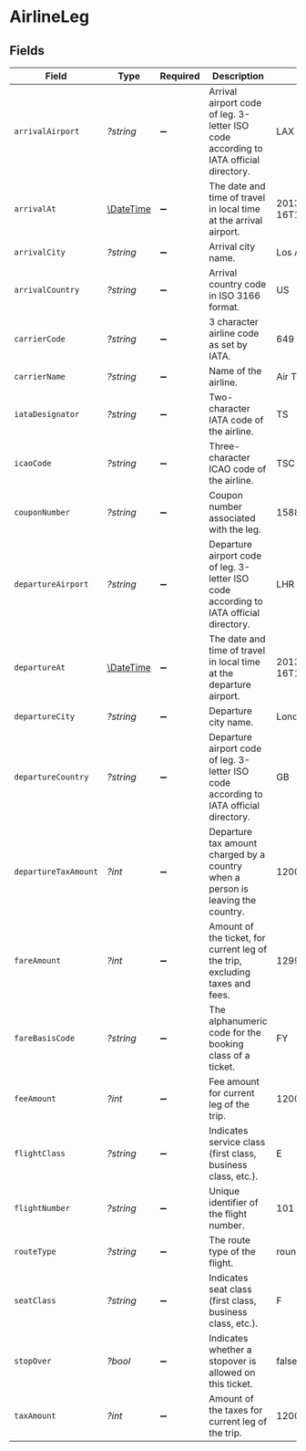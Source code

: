 # AirlineLeg


## Fields

| Field                                                                                  | Type                                                                                   | Required                                                                               | Description                                                                            | Example                                                                                |
| -------------------------------------------------------------------------------------- | -------------------------------------------------------------------------------------- | -------------------------------------------------------------------------------------- | -------------------------------------------------------------------------------------- | -------------------------------------------------------------------------------------- |
| `arrivalAirport`                                                                       | *?string*                                                                              | :heavy_minus_sign:                                                                     | Arrival airport code of leg. 3-letter ISO code according to IATA official directory.   | LAX                                                                                    |
| `arrivalAt`                                                                            | [\DateTime](https://www.php.net/manual/en/class.datetime.php)                          | :heavy_minus_sign:                                                                     | The date and time of travel in local time at the arrival airport.                      | 2013-07-16T19:23:00.000+00:00                                                          |
| `arrivalCity`                                                                          | *?string*                                                                              | :heavy_minus_sign:                                                                     | Arrival city name.                                                                     | Los Angeles                                                                            |
| `arrivalCountry`                                                                       | *?string*                                                                              | :heavy_minus_sign:                                                                     | Arrival country code in ISO 3166 format.                                               | US                                                                                     |
| `carrierCode`                                                                          | *?string*                                                                              | :heavy_minus_sign:                                                                     | 3 character airline code as set by IATA.                                               | 649                                                                                    |
| `carrierName`                                                                          | *?string*                                                                              | :heavy_minus_sign:                                                                     | Name of the airline.                                                                   | Air Transat A.T. Inc                                                                   |
| `iataDesignator`                                                                       | *?string*                                                                              | :heavy_minus_sign:                                                                     | Two-character IATA code of the airline.                                                | TS                                                                                     |
| `icaoCode`                                                                             | *?string*                                                                              | :heavy_minus_sign:                                                                     | Three-character ICAO code of the airline.                                              | TSC                                                                                    |
| `couponNumber`                                                                         | *?string*                                                                              | :heavy_minus_sign:                                                                     | Coupon number associated with the leg.                                                 | 15885566                                                                               |
| `departureAirport`                                                                     | *?string*                                                                              | :heavy_minus_sign:                                                                     | Departure airport code of leg. 3-letter ISO code according to IATA official directory. | LHR                                                                                    |
| `departureAt`                                                                          | [\DateTime](https://www.php.net/manual/en/class.datetime.php)                          | :heavy_minus_sign:                                                                     | The date and time of travel in local time at the departure airport.                    | 2013-07-16T19:23:00.000+00:00                                                          |
| `departureCity`                                                                        | *?string*                                                                              | :heavy_minus_sign:                                                                     | Departure city name.                                                                   | London                                                                                 |
| `departureCountry`                                                                     | *?string*                                                                              | :heavy_minus_sign:                                                                     | Departure airport code of leg. 3-letter ISO code according to IATA official directory. | GB                                                                                     |
| `departureTaxAmount`                                                                   | *?int*                                                                                 | :heavy_minus_sign:                                                                     | Departure tax amount charged by a country when a person is leaving the country.        | 1200                                                                                   |
| `fareAmount`                                                                           | *?int*                                                                                 | :heavy_minus_sign:                                                                     | Amount of the ticket, for current leg of the trip, excluding taxes and fees.           | 129900                                                                                 |
| `fareBasisCode`                                                                        | *?string*                                                                              | :heavy_minus_sign:                                                                     | The alphanumeric code for the booking class of a ticket.                               | FY                                                                                     |
| `feeAmount`                                                                            | *?int*                                                                                 | :heavy_minus_sign:                                                                     | Fee amount for current leg of the trip.                                                | 1200                                                                                   |
| `flightClass`                                                                          | *?string*                                                                              | :heavy_minus_sign:                                                                     | Indicates service class (first class, business class, etc.).                           | E                                                                                      |
| `flightNumber`                                                                         | *?string*                                                                              | :heavy_minus_sign:                                                                     | Unique identifier of the flight number.                                                | 101                                                                                    |
| `routeType`                                                                            | *?string*                                                                              | :heavy_minus_sign:                                                                     | The route type of the flight.                                                          | round_trip                                                                             |
| `seatClass`                                                                            | *?string*                                                                              | :heavy_minus_sign:                                                                     | Indicates seat class (first class, business class, etc.).                              | F                                                                                      |
| `stopOver`                                                                             | *?bool*                                                                                | :heavy_minus_sign:                                                                     | Indicates whether a stopover is allowed on this ticket.                                | false                                                                                  |
| `taxAmount`                                                                            | *?int*                                                                                 | :heavy_minus_sign:                                                                     | Amount of the taxes for current leg of the trip.                                       | 1200                                                                                   |
